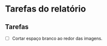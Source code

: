 Tarefas do relatório
====================

## Tarefas
 - [ ] Cortar espaço branco ao redor das imagens.

